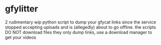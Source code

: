 # gfylitter
2 rudimentary wip python script to dump your gfycat links since the service stopped accepting uploads and is (allegedly) about to go offline.
the scripts DO NOT download files they only dump links, use a download manager to get your videos